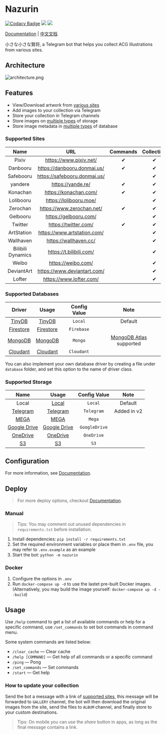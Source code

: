 # Nazurin

[![Codacy Badge](https://app.codacy.com/project/badge/Grade/5cbfed1b51a644b187ed5d9521a4ea95)](https://www.codacy.com/manual/y-young/nazurin?utm_source=github.com&utm_medium=referral&utm_content=y-young/nazurin&utm_campaign=Badge_Grade)
![](https://img.shields.io/badge/python->%3D%203.7-blue)
![](https://img.shields.io/badge/-Telegram-blue.svg?logo=telegram)

[Documentation](https://nazurin.readthedocs.io/) | [中文文档](https://nazurin.readthedocs.io/zh/)

小さな小さな賢将, a Telegram bot that helps you collect ACG illustrations from various sites.

## Architecture

![architecture.png](https://s2.loli.net/2022/09/10/mpW32BJqxajV7Sg.png)

## Features

- View/Download artwork from [various sites](#supported-sites)
- Add images to your collection via Telegram
- Store your collection in Telegram channels
- Store images on [multiple types](#supported-storage) of storage
- Store image metadata in [multiple types](#supported-databases) of database

### Supported Sites

|       Name        |              URL               | Commands | Collection |
| :---------------: | :----------------------------: | :------: | :--------: |
|       Pixiv       |    <https://www.pixiv.net/>    |    ✔     |     ✔      |
|     Danbooru      | <https://danbooru.donmai.us/>  |    ✔     |     ✔      |
|     Safebooru     | <https://safebooru.donmai.us/> |          |     ✔      |
|      yandere      |      <https://yande.re/>       |    ✔     |     ✔      |
|     Konachan      |    <https://konachan.com/>     |    ✔     |     ✔      |
|     Lolibooru     |    <https://lolibooru.moe/>    |          |     ✔      |
|     Zerochan      |  <https://www.zerochan.net/>   |    ✔     |     ✔      |
|     Gelbooru      |    <https://gelbooru.com/>     |          |     ✔      |
|      Twitter      |     <https://twitter.com/>     |    ✔     |     ✔      |
|    ArtStation     | <https://www.artstation.com/>  |          |     ✔      |
|     Wallhaven     |    <https://wallhaven.cc/>     |          |     ✔      |
| Bilibili Dynamics |   <https://t.bilibili.com/>    |          |     ✔      |
|       Weibo       |      <https://weibo.com/>      |          |     ✔      |
|    DeviantArt     | <https://www.deviantart.com/>  |          |     ✔      |
|      Lofter       |   <https://www.lofter.com/>    |          |     ✔      |

### Supported Databases

|                           Driver                            |                             Usage                              | Config Value |                           Note                           |
| :---------------------------------------------------------: | :------------------------------------------------------------: | :----------: | :------------------------------------------------------: |
|     [TinyDB](https://tinydb.readthedocs.io/en/latest/)      |    [TinyDB](https://nazurin.readthedocs.io/database/tinydb)    |   `Local`    |                         Default                          |
| [Firestore](https://firebase.google.com/products/firestore) | [Firestore](https://nazurin.readthedocs.io/database/firestore) |  `Firebase`  |                                                          |
|             [MongoDB](https://www.mongodb.com/)             |   [MongoDB](https://nazurin.readthedocs.io/database/mongodb)   |   `Mongo`    | [MongoDB Atlas](https://www.mongodb.com/atlas) supported |
|       [Cloudant](https://www.ibm.com/cloud/cloudant)        |  [Cloudant](https://nazurin.readthedocs.io/database/cloudant)  |  `Cloudant`  |                                                          |

You can also implement your own database driver by creating a file under `database` folder, and set this option to the name of driver class.

### Supported Storage

|                                          Name                                           |                                Usage                                | Config Value  |    Note     |
| :-------------------------------------------------------------------------------------: | :-----------------------------------------------------------------: | :-----------: | :---------: |
|                                          Local                                          |        [Local](https://nazurin.readthedocs.io/storage/local)        |    `Local`    |   Default   |
|                            [Telegram](https://telegram.org/)                            |     [Telegram](https://nazurin.readthedocs.io/storage/telegram)     |  `Telegram`   | Added in v2 |
|                                [MEGA](https://mega.io/)                                 |         [MEGA](https://nazurin.readthedocs.io/storage/mega)         |    `Mega`     |             |
|                        [Google Drive](https://drive.google.com/)                        | [Google Drive](https://nazurin.readthedocs.io/storage/google-drive) | `GoogleDrive` |             |
| [OneDrive](https://www.microsoft.com/en-us/microsoft-365/onedrive/online-cloud-storage) |     [OneDrive](https://nazurin.readthedocs.io/storage/onedrive)     |  `OneDrive`   |             |
|                                [S3](https://aws.amazon.com/s3/)                         |         [S3](https://nazurin.readthedocs.io/storage/s3)             |     `S3`      |             |

## Configuration

For more information, see [Documentation](https://nazurin.readthedocs.io/getting-started/configuration/).

## Deploy

> For more deploy options, checkout [Documentation](https://nazurin.readthedocs.io/getting-started/deploy/).

### Manual

> Tips: You may comment out unused dependencies in `requirements.txt` before installation.

1.  Install dependencies: `pip install -r requirements.txt`
2.  Set the required environment variables or place them in `.env` file, you may refer to `.env.example` as an example
3.  Start the bot: `python -m nazurin`

### Docker

1.  Configure the options in `.env`
2.  Run `docker-compose up -d` to use the lastet pre-built Docker images. (Alternatively, you may build the image yourself: `docker-compose up -d --build`)

## Usage

Use `/help` command to get a list of available commands or help for a specific command, use `/set_commands` to set bot commands in command menu.

Some system commands are listed below:

- `/clear_cache` — Clear cache
- `/help [COMMAND]` — Get help of all commands or a specific command
- `/ping` — Pong
- `/set_commands` — Set commands
- `/start` — Get help

### How to update your collection

Send the bot a message with a link of [supported sites](#supported-sites), this message will be forwarded to `GALLERY` channel, the bot will then download the original images from the site, send the files to `ALBUM` channel, and finally store to your custom destinations.

> Tips: On mobile you can use the _share_ button in apps, as long as the final message contains a link.
